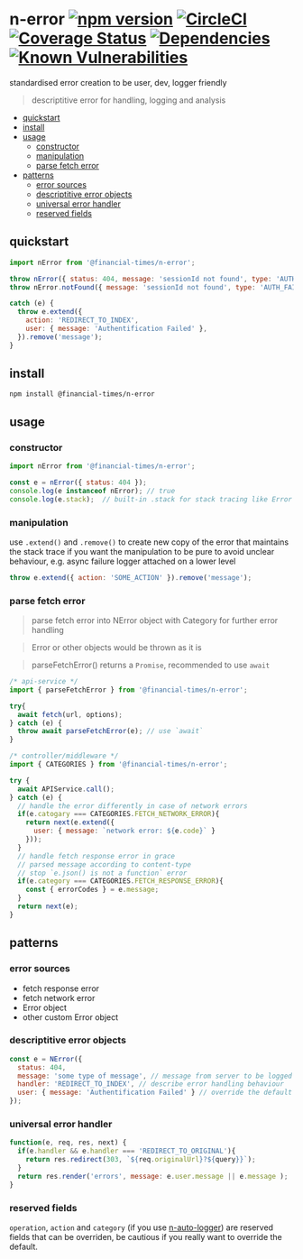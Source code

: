 # n-error [![npm version](https://badge.fury.io/js/%40financial-times%2Fn-error.svg)](https://badge.fury.io/js/%40financial-times%2Fn-error) [![CircleCI](https://circleci.com/gh/Financial-Times/n-error.svg?style=shield)](https://circleci.com/gh/Financial-Times/workflows/n-error) [![Coverage Status](https://coveralls.io/repos/github/Financial-Times/n-error/badge.svg?branch=master)](https://coveralls.io/github/Financial-Times/n-error?branch=master) [![Dependencies](https://david-dm.org/Financial-Times/n-error.svg)](https://david-dm.org/Financial-Times/n-error) [![Known Vulnerabilities](https://snyk.io/test/github/Financial-Times/n-error/badge.svg)](https://snyk.io/test/github/Financial-Times/n-error)

standardised error creation to be user, dev, logger friendly
> descriptitive error for handling, logging and analysis

* [quickstart](#quickstart)
* [install](#install)
* [usage](#usage)
  + [constructor](#constructor)
  + [manipulation](#manipulation)
  + [parse fetch error](#parse-fetch-error)
* [patterns](#patterns)
  + [error sources](#error-sources)
  + [descriptitive error objects](#descriptitive-error-objects)
  + [universal error handler](#universal-error-handler)
  + [reserved fields](#reserved-fields)

## quickstart
```js
import nError from '@financial-times/n-error';
```
```js
throw nError({ status: 404, message: 'sessionId not found', type: 'AUTH_FAILURE' });
throw nError.notFound({ message: 'sessionId not found', type: 'AUTH_FAILURE' });
```
```js
catch (e) {
  throw e.extend({
    action: 'REDIRECT_TO_INDEX',
    user: { message: 'Authentification Failed' },
  }).remove('message');
}
```

## install
```shell
npm install @financial-times/n-error
```

## usage

### constructor
```js
import nError from '@financial-times/n-error';

const e = nError({ status: 404 });
console.log(e instanceof nError); // true
console.log(e.stack);  // built-in .stack for stack tracing like Error
```
### manipulation
use `.extend()` and `.remove()` to create new copy of the error that maintains the stack trace if you want the manipulation to be pure to avoid unclear behaviour, e.g. async failure logger attached on a lower level 
```js
throw e.extend({ action: 'SOME_ACTION' }).remove('message');
```

### parse fetch error
> parse fetch error into NError object with Category for further error handling

> Error or other objects would be thrown as it is

> parseFetchError() returns a `Promise`, recommended to use `await`

```js
/* api-service */
import { parseFetchError } from '@financial-times/n-error';

try{
  await fetch(url, options);
} catch (e) {
  throw await parseFetchError(e); // use `await`
}
```
```js
/* controller/middleware */
import { CATEGORIES } from '@financial-times/n-error';

try {
  await APIService.call();
} catch (e) {
  // handle the error differently in case of network errors
  if(e.catogary === CATEGORIES.FETCH_NETWORK_ERROR){
    return next(e.extend({
      user: { message: `network error: ${e.code}` }
    }));
  }
  // handle fetch response error in grace 
  // parsed message according to content-type
  // stop `e.json() is not a function` error
  if(e.category === CATEGORIES.FETCH_RESPONSE_ERROR){
    const { errorCodes } = e.message;
  }
  return next(e);
}
```

## patterns

### error sources
* fetch response error
* fetch network error
* Error object
* other custom Error object

### descriptitive error objects
```js
const e = NError({
  status: 404,
  message: 'some type of message', // message from server to be logged
  handler: 'REDIRECT_TO_INDEX', // describe error handling behaviour
  user: { message: 'Authentification Failed' } // override the default message from the server for UI
});
```

### universal error handler
```js
function(e, req, res, next) {
  if(e.handler && e.handler === 'REDIRECT_TO_ORIGINAL'){
    return res.redirect(303, `${req.originalUrl}?${query}}`);
  }
  return res.render('errors', message: e.user.message || e.message );
}
```

### reserved fields
`operation`, `action` and `category`  (if you use [n-auto-logger](//github.com/financial-times/n-auto-logger)) are reserved fields that can be overriden, be cautious if you really want to override the default.
